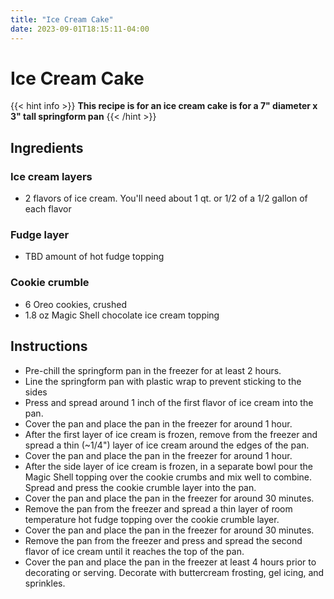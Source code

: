 ```yaml
---
title: "Ice Cream Cake"
date: 2023-09-01T18:15:11-04:00
---
```


# Ice Cream Cake

{{< hint info >}}
**This recipe is for an ice cream cake is for a 7" diameter x 3" tall springform pan**
{{< /hint >}}


## Ingredients

### Ice cream layers

- 2 flavors of ice cream. You'll need about 1 qt. or 1/2 of a 1/2 gallon of each flavor

### Fudge layer

- TBD amount of hot fudge topping

### Cookie crumble

- 6 Oreo cookies, crushed
- 1.8 oz Magic Shell chocolate ice cream topping

## Instructions

- Pre-chill the springform pan in the freezer for at least 2 hours.
- Line the springform pan with plastic wrap to prevent sticking to the sides
- Press and spread around 1 inch of the first flavor of ice cream into the pan.
- Cover the pan and place the pan in the freezer for around 1 hour.
- After the first layer of ice cream is frozen, remove from the freezer and spread a thin (~1/4") layer of ice cream around the edges of the pan.
- Cover the pan and place the pan in the freezer for around 1 hour.
- After the side layer of ice cream is frozen, in a separate bowl pour the Magic Shell topping over the cookie crumbs and mix well to combine. Spread and press the cookie crumble layer into the pan.
- Cover the pan and place the pan in the freezer for around 30 minutes.
- Remove the pan from the freezer and spread a thin layer of room temperature hot fudge topping over the cookie crumble layer.
- Cover the pan and place the pan in the freezer for around 30 minutes.
- Remove the pan from the freezer and press and spread the second flavor of ice cream until it reaches the top of the pan.
- Cover the pan and place the pan in the freezer at least 4 hours prior to decorating or serving. Decorate with buttercream frosting, gel icing, and sprinkles.
